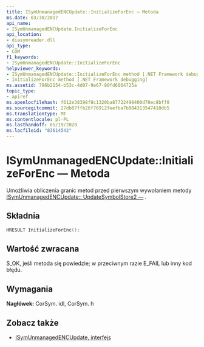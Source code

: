 ```yaml
---
title: ISymUnmanagedENCUpdate::InitializeForEnc — Metoda
ms.date: 03/30/2017
api_name:
- ISymUnmanagedENCUpdate.InitializeForEnc
api_location:
- diasymreader.dll
api_type:
- COM
f1_keywords:
- ISymUnmanagedENCUpdate::InitializeForEnc
helpviewer_keywords:
- ISymUnmanagedENCUpdate::InitializeForEnc method [.NET Framework debugging]
- InitializeForEnc method [.NET Framework debugging]
ms.assetid: 796b2154-b53c-4d07-9e67-80fd6064725a
topic_type:
- apiref
ms.openlocfilehash: f612e38398f8c1320ba87722498400d70ec8bff0
ms.sourcegitcommit: 27db07ffb26f76912feefba7b884313547410db5
ms.translationtype: MT
ms.contentlocale: pl-PL
ms.lasthandoff: 05/19/2020
ms.locfileid: "83614542"
---
```

# <a name="isymunmanagedencupdateinitializeforenc-method"></a>ISymUnmanagedENCUpdate::InitializeForEnc — Metoda
Umożliwia obliczenia granic metod przed pierwszym wywołaniem metody [ISymUnmanagedENCUpdate:: UpdateSymbolStore2 —](isymunmanagedencupdate-updatesymbolstore2-method.md) .  
  
## <a name="syntax"></a>Składnia  
  
```cpp  
HRESULT InitializeForEnc();  
```  
  
## <a name="return-value"></a>Wartość zwracana  
 S_OK, jeśli metoda się powiedzie; w przeciwnym razie E_FAIL lub inny kod błędu.  
  
## <a name="requirements"></a>Wymagania  
 **Nagłówek:** CorSym. idl, CorSym. h  
  
## <a name="see-also"></a>Zobacz także

- [ISymUnmanagedENCUpdate, interfejs](isymunmanagedencupdate-interface.md)
